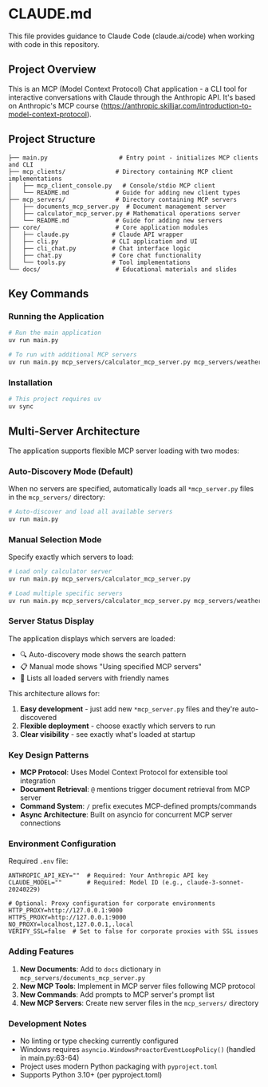 # CLAUDE.md

This file provides guidance to Claude Code (claude.ai/code) when working with code in this repository.

## Project Overview

This is an MCP (Model Context Protocol) Chat application - a CLI tool for interactive conversations with Claude through the Anthropic API. It's based on Anthropic's MCP course (https://anthropic.skilljar.com/introduction-to-model-context-protocol).

## Project Structure

```
├── main.py                    # Entry point - initializes MCP clients and CLI
├── mcp_clients/              # Directory containing MCP client implementations
│   ├── mcp_client_console.py   # Console/stdio MCP client
│   └── README.md             # Guide for adding new client types
├── mcp_servers/              # Directory containing MCP servers
│   ├── documents_mcp_server.py  # Document management server
│   ├── calculator_mcp_server.py # Mathematical operations server
│   └── README.md             # Guide for adding new servers
├── core/                     # Core application modules
│   ├── claude.py            # Claude API wrapper
│   ├── cli.py               # CLI application and UI
│   ├── cli_chat.py          # Chat interface logic
│   ├── chat.py              # Core chat functionality
│   └── tools.py             # Tool implementations
└── docs/                     # Educational materials and slides
```

## Key Commands

### Running the Application
```bash
# Run the main application
uv run main.py

# To run with additional MCP servers
uv run main.py mcp_servers/calculator_mcp_server.py mcp_servers/weather_mcp_server.py
```

### Installation
```bash
# This project requires uv
uv sync
```

## Multi-Server Architecture

The application supports flexible MCP server loading with two modes:

### Auto-Discovery Mode (Default)
When no servers are specified, automatically loads all `*mcp_server.py` files in the `mcp_servers/` directory:

```bash
# Auto-discover and load all available servers
uv run main.py
```

### Manual Selection Mode  
Specify exactly which servers to load:

```bash
# Load only calculator server
uv run main.py mcp_servers/calculator_mcp_server.py

# Load multiple specific servers
uv run main.py mcp_servers/calculator_mcp_server.py mcp_servers/weather_mcp_server.py
```

### Server Status Display
The application displays which servers are loaded:
- 🔍 Auto-discovery mode shows the search pattern
- 📋 Manual mode shows "Using specified MCP servers"  
- 🚀 Lists all loaded servers with friendly names

This architecture allows for:
1. **Easy development** - just add new `*mcp_server.py` files and they're auto-discovered
2. **Flexible deployment** - choose exactly which servers to run
3. **Clear visibility** - see exactly what's loaded at startup

### Key Design Patterns

- **MCP Protocol**: Uses Model Context Protocol for extensible tool integration
- **Document Retrieval**: `@` mentions trigger document retrieval from MCP server
- **Command System**: `/` prefix executes MCP-defined prompts/commands
- **Async Architecture**: Built on asyncio for concurrent MCP server connections

### Environment Configuration

Required `.env` file:
```
ANTHROPIC_API_KEY=""  # Required: Your Anthropic API key
CLAUDE_MODEL=""       # Required: Model ID (e.g., claude-3-sonnet-20240229)

# Optional: Proxy configuration for corporate environments
HTTP_PROXY=http://127.0.0.1:9000
HTTPS_PROXY=http://127.0.0.1:9000
NO_PROXY=localhost,127.0.0.1,.local
VERIFY_SSL=false  # Set to false for corporate proxies with SSL issues
```

### Adding Features

1. **New Documents**: Add to `docs` dictionary in `mcp_servers/documents_mcp_server.py`
2. **New MCP Tools**: Implement in MCP server files following MCP protocol
3. **New Commands**: Add prompts to MCP server's prompt list
4. **New MCP Servers**: Create new server files in the `mcp_servers/` directory

### Development Notes

- No linting or type checking currently configured
- Windows requires `asyncio.WindowsProactorEventLoopPolicy()` (handled in main.py:63-64)
- Project uses modern Python packaging with `pyproject.toml`
- Supports Python 3.10+ (per pyproject.toml)